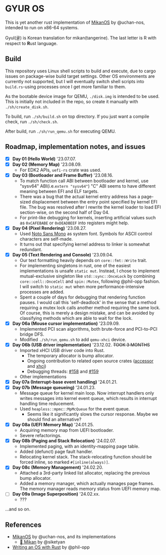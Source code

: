 # GYUR OS

This is yet another rust implementation of [MikanOS](https://github.com/uchan-nos/mikanos) by @uchan-nos, intended to run on x86-64 systems.

Gyul(귤) is Korean translation for mikan(tangerine). The last letter is R with respect to **R**ust language.

## Build
This repository uses Linux shell scripts to build and execute, due to cargo issues on package-wise build target settings.
Other OS environments are currently not supported, but I will eventually switch shell scripts into `build.rs`-using processes once I get more familiar to them.

As the bootable device image for QEMU, `./disk.img` is intended to be used. This is initially not included in the repo, so create it manually with `./sh/create_disk.sh`.

To build, run `./sh/build.sh` on top directory.
If you just want a compile check, run `./sh/check.sh`.

After build, run `./sh/run_qemu.sh` for executing QEMU.

## Roadmap, implementation notes, and issues
- [x] **Day 01 (Hello World)** '23.07.07.
- [x] **Day 02 (Memory Map)** '23.08.09.
  * For EDK2 APIs, `uefi-rs` crate was used.
- [x] **Day 03 (Bootloader and Frame Buffer)** '23.08.16.
  * To match function call ABI between bootloader and kernel, use "sysv64" ABI(i.e.`extern "sysv64"`) "C" ABI seems to have different meaning between EFI and ELF targets.
  * There was a bug that the actual kernel entry address has a page-sized displacement between the entry point specified by kernel EFI file. The bug was resolved after I rewrite the kernel loader to load EFI section-wise, on the second half of Day 04.
  * For print-like debugging for kernels, inserting artificial values such as `0xCAFEBABE` or `0xDEADBEEF` into registers might help.
- [x] **Day 04 (Pixel Rendering)** '23.08.27.
  * Used [Noto Sans Mono](https://fonts.google.com/noto/specimen/Noto+Sans+Mono) as system font. Symbols for ASCII control characters are self-made.
  * It turns out that specifying kernel address to linker is somewhat redundant.
- [x] **Day 05 (Text Rendering and Console)** '23.09.04.
  * Our text formatting heavily depends on `core::fmt::Write` trait.
  * For implementing singletons in rust, one of the easiest implementations is unsafe `static mut`. Instead, I chose to implement mutual-exclusive singleton like `std::sync::OnceLock` by combining `core::cell::OnceCell` and `spin::Mutex`, following @phil-opp fashion. I will switch to `static mut` when more performance-intensive processes are added.
  * Spent a couple of days for debugging that rendering function pauses. I would call this 'self-deadlock' in the sense that a method requiring a mutex lock calls another method requiring the same lock. Of course, this is merely a design mistake, and can be avoided by classifying methods which are able to wait for the lock.
- [x] **Day 06a (Mouse cursor implementation)** '23.09.09.
  * Implemented PCI scan algorithms, both brute-force and PCI-to-PCI bridge DFS.
  * Modified `./sh/run_qemu.sh` to add `qemu-xhci` device.
- [x] **Day 06b (USB driver implementation)** '23.12.02. ~~TOOK 3 MONTHS~~
  * Imported xHCI USB driver code into Rust.
    * The temporary allocator is bump allocator.
    * Ongoing contribution to related open source crates ([accessor](https://github.com/toku-sa-n/accessor) and [xhci](https://github.com/rust-osdev/xhci))
    * Debugging threads: [#158](https://github.com/uchan-nos/os-from-zero/issues/158) and [#159](https://github.com/uchan-nos/os-from-zero/issues/159)
  * Other implementations
- [x] **Day 07a (Interrupt-base event handling)** '24.01.21.
- [x] **Day 07b (Message queueing)** '24.01.23.
  * Message queue for kernel main loop.
    Now interrupt handlers only writes messages into kernel event queue,
    which results in interrupt handling time reducement.
  * Used `heapless::mpmc::MpMcQueue` for the event queue.
    * Seems like it significantly slows the cursor response. Maybe we should find an alternative?
- [x] **Day 08a (UEFI Memory Map)** '24.01.25.
  * Acquiring memory map from UEFI bootloader.
  * Severe refactorings.
- [x] **Day 08b (Paging and Stack Relocation)** '24.02.07.
  * Implemented paging, with an identity-mapping page table.
  * Added (defunct) page fault handler.
  * Relocating kernel stack. The stack-relocating function should be forced inline, so marked `#[inline(always)]`.
- [x] **Day 08c (Memory Management)** '24.02.20.
  * Attached a 3rd-party linked list allocator, replacing the previous bump allocator.
  * Added a memory manager, which actually manages page frames. The memory manager reads memory status from UEFI memory map.
- [ ] **Day 09a (Image Superposition)** '24.02.xx.
  * ???

...and so on.

## References
* [MikanOS](https://github.com/uchan-nos/mikanos) by @uchan-nos, and its implementations
  * [🍊 Mikan](https://github.com/siketyan/mikan) by @siketyan
* [Writing an OS with Rust](https://os.phil-opp.com) by @phil-opp